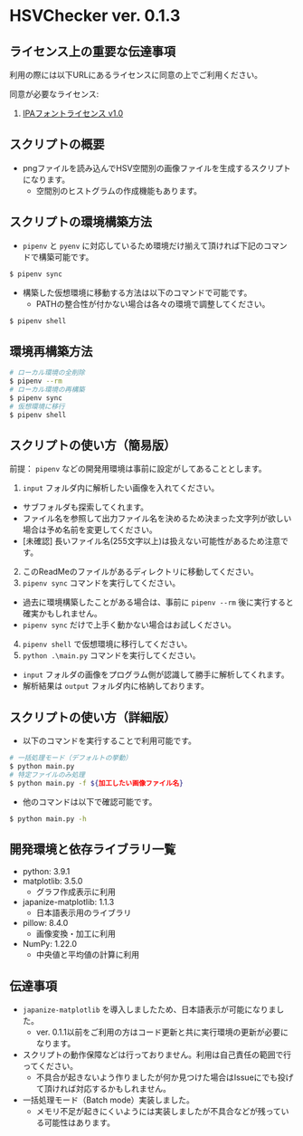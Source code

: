 # HSVChecker ver. 0.1.3

## ライセンス上の重要な伝達事項

利用の際には以下URLにあるライセンスに同意の上でご利用ください。

同意が必要なライセンス:
1. [IPAフォントライセンス v1.0](https://github.com/uehara1414/japanize-matplotlib/blob/master/japanize_matplotlib/fonts/IPA_Font_License_Agreement_v1.0.txt)

## スクリプトの概要

- pngファイルを読み込んでHSV空間別の画像ファイルを生成するスクリプトになります。
  - 空間別のヒストグラムの作成機能もあります。
  
## スクリプトの環境構築方法

- `pipenv` と `pyenv` に対応しているため環境だけ揃えて頂ければ下記のコマンドで構築可能です。

``` bash
$ pipenv sync
```

- 構築した仮想環境に移動する方法は以下のコマンドで可能です。
  - PATHの整合性が付かない場合は各々の環境で調整してください。

``` bash
$ pipenv shell
```

## 環境再構築方法

``` bash
# ローカル環境の全削除
$ pipenv --rm
# ローカル環境の再構築
$ pipenv sync
# 仮想環境に移行
$ pipenv shell
```

## スクリプトの使い方（簡易版）

前提： `pipenv` などの開発用環境は事前に設定がしてあることとします。

1. `input` フォルダ内に解析したい画像を入れてください。
  - サブフォルダも探索してくれます。
  - ファイル名を参照して出力ファイル名を決めるため決まった文字列が欲しい場合は予め名前を変更してください。 
  - [未確認] 長いファイル名(255文字以上)は扱えない可能性があるため注意です。
2. このReadMeのファイルがあるディレクトリに移動してください。
3. `pipenv sync` コマンドを実行してください。
  - 過去に環境構築したことがある場合は、事前に `pipenv --rm` 後に実行すると確実かもしれません。
  - `pipenv sync` だけで上手く動かない場合はお試しください。
4. `pipenv shell` で仮想環境に移行してください。
5. `python .\main.py` コマンドを実行してください。
  - `input` フォルダの画像をプログラム側が認識して勝手に解析してくれます。
  - 解析結果は `output` フォルダ内に格納しております。

## スクリプトの使い方（詳細版）

- 以下のコマンドを実行することで利用可能です。

``` bash
# 一括処理モード（デフォルトの挙動）
$ python main.py
# 特定ファイルのみ処理
$ python main.py -f ${加工したい画像ファイル名}
```

- 他のコマンドは以下で確認可能です。

``` bash
$ python main.py -h
```

## 開発環境と依存ライブラリ一覧

- python: 3.9.1
- matplotlib: 3.5.0
  - グラフ作成表示に利用
- japanize-matplotlib: 1.1.3
  - 日本語表示用のライブラリ
- pillow: 8.4.0
  - 画像変換・加工に利用
- NumPy: 1.22.0
  - 中央値と平均値の計算に利用

## 伝達事項

- `japanize-matplotlib` を導入しましたため、日本語表示が可能になりました。
  - ver. 0.1.1以前をご利用の方はコード更新と共に実行環境の更新が必要になります。
- スクリプトの動作保障などは行っておりません。利用は自己責任の範囲で行ってください。
  - 不具合が起きないよう作りましたが何か見つけた場合はIssueにでも投げて頂ければ対応するかもしれません。
- 一括処理モード（Batch mode）実装しました。
  - メモリ不足が起きにくいようには実装しましたが不具合などが残っている可能性はあります。
